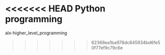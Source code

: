 <<<<<<< HEAD
Python programming
=======
alx-higher_level_programming
>>>>>>> 62368ea1ba978dc845934bd6fe50f77ef9c79c6e
